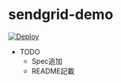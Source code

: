 sendgrid-demo
=============

[![Deploy](https://www.herokucdn.com/deploy/button.png)](https://heroku.com/deploy)

- TODO  
  - Spec追加  
  - README記載  
